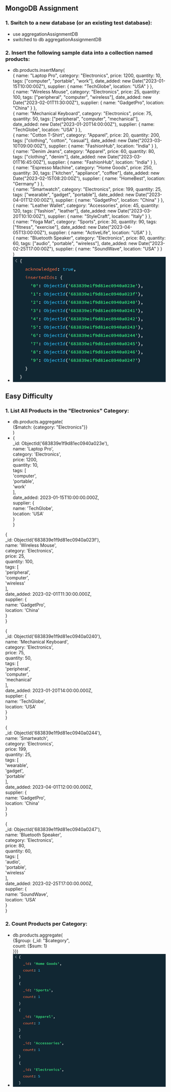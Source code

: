 ## MongoDB Assignment

### 1. Switch to a new database (or an existing test database):
- use aggregationAssignmentDB
- switched to db aggregationAssignmentDB

### 2. Insert the following sample data into a collection named products:
- db.products.insertMany(  
  { name: "Laptop Pro", category: "Electronics", price: 1200, quantity: 10, tags: ["computer", "portable", "work"], date_added: new Date("2023-01-15T10:00:00Z"), supplier: { name: "TechGlobe", location: "USA" } },  
  { name: "Wireless Mouse", category: "Electronics", price: 25, quantity: 100, tags: ["peripheral", "computer", "wireless"], date_added: new Date("2023-02-01T11:30:00Z"), supplier: { name: "GadgetPro", location: "China" } },  
  { name: "Mechanical Keyboard", category: "Electronics", price: 75, quantity: 50, tags: ["peripheral", "computer", "mechanical"], date_added: new Date("2023-01-20T14:00:00Z"), supplier: { name: "TechGlobe", location: "USA" } },  
  { name: "Cotton T-Shirt", category: "Apparel", price: 20, quantity: 200, tags: ["clothing", "cotton", "casual"], date_added: new Date("2023-03-10T09:00:00Z"), supplier: { name: "FashionHub", location: "India" } },  
  { name: "Denim Jeans", category: "Apparel", price: 60, quantity: 80, tags: ["clothing", "denim"], date_added: new Date("2023-03-01T16:45:00Z"), supplier: { name: "FashionHub", location: "India" } },  
  { name: "Espresso Machine", category: "Home Goods", price: 250, quantity: 30, tags: ["kitchen", "appliance", "coffee"], date_added: new Date("2023-02-15T08:20:00Z"), supplier: { name: "HomeBest", location: "Germany" } },  
  { name: "Smartwatch", category: "Electronics", price: 199, quantity: 25, tags: ["wearable", "gadget", "portable"], date_added: new Date("2023-04-01T12:00:00Z"), supplier: { name: "GadgetPro", location: "China" } },  
  { name: "Leather Wallet", category: "Accessories", price: 45, quantity: 120, tags: ["fashion", "leather"], date_added: new Date("2023-03-20T10:10:00Z"), supplier: { name: "StyleCraft", location: "Italy" } },  
  { name: "Yoga Mat", category: "Sports", price: 30, quantity: 90, tags: ["fitness", "exercise"], date_added: new Date("2023-04-05T13:00:00Z"), supplier: { name: "ActiveLife", location: "USA" } },  
  { name: "Bluetooth Speaker", category: "Electronics", price: 80, quantity: 60, tags: ["audio", "portable", "wireless"], date_added: new Date("2023-02-25T17:00:00Z"), supplier: { name: "SoundWave", location: "USA" } }  
)
- ![Output](1-1.PNG)

## Easy Difficulty

### 1. List All Products in the "Electronics" Category:
- db.products.aggregate(  
  {$match: {category: "Electronics"}}  
)
- {  
  _id: ObjectId('683839e1f9d81ec0940a023e'),  
  name: 'Laptop Pro',  
  category: 'Electronics',  
  price: 1200,  
  quantity: 10,  
  tags: [  
    'computer',  
    'portable',  
    'work'  
  ],  
  date_added: 2023-01-15T10:00:00.000Z,  
  supplier: {  
    name: 'TechGlobe',  
    location: 'USA'  
  }  
}

{  
  _id: ObjectId('683839e1f9d81ec0940a023f'),  
  name: 'Wireless Mouse',  
  category: 'Electronics',  
  price: 25,  
  quantity: 100,  
  tags: [  
    'peripheral',  
    'computer',  
    'wireless'  
  ],  
  date_added: 2023-02-01T11:30:00.000Z,  
  supplier: {  
    name: 'GadgetPro',  
    location: 'China'  
  }  
}

{  
  _id: ObjectId('683839e1f9d81ec0940a0240'),  
  name: 'Mechanical Keyboard',  
  category: 'Electronics',  
  price: 75,  
  quantity: 50,  
  tags: [  
    'peripheral',  
    'computer',  
    'mechanical'  
  ],  
  date_added: 2023-01-20T14:00:00.000Z,  
  supplier: {  
    name: 'TechGlobe',  
    location: 'USA'  
  }  
}

{  
  _id: ObjectId('683839e1f9d81ec0940a0244'),  
  name: 'Smartwatch',  
  category: 'Electronics',  
  price: 199,  
  quantity: 25,  
  tags: [  
    'wearable',  
    'gadget',  
    'portable'  
  ],  
  date_added: 2023-04-01T12:00:00.000Z,  
  supplier: {  
    name: 'GadgetPro',  
    location: 'China'  
  }  
}

{  
  _id: ObjectId('683839e1f9d81ec0940a0247'),  
  name: 'Bluetooth Speaker',  
  category: 'Electronics',  
  price: 80,  
  quantity: 60,  
  tags: [  
    'audio',  
    'portable',  
    'wireless'  
  ],  
  date_added: 2023-02-25T17:00:00.000Z,  
  supplier: {  
    name: 'SoundWave',  
    location: 'USA'  
  }  
}

### 2. Count Products per Category:
- db.products.aggregate(  
  {$group: {_id: "$category",  
count: {$sum: 1}  
}})
- ![Output](2-1.PNG)